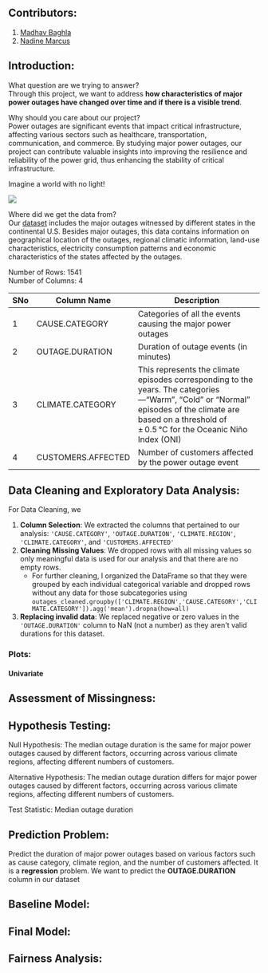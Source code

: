 ## Contributors:
1. [Madhav Baghla](https://github.com/MadhavBaghla2004)
2. [Nadine Marcus](https://github.com/nadinemarcus)

## Introduction:

What question are we trying to answer? <br>
Through this project, we want to address **how characteristics of major power outages have changed over time and if there is a visible trend**.

Why should you care about our project? <br>
Power outages are significant events that impact critical infrastructure, affecting various sectors such as healthcare, transportation, communication, and commerce. By studying major power outages, our project can contribute valuable insights into improving the resilience and reliability of the power grid, thus enhancing the stability of critical infrastructure.

Imagine a world with no light! <br>


<img src="https://64.media.tumblr.com/259ada11b519f626aafec0b2c8ac4b49/tumblr_p4okyyrj371qfr6udo1_500.gif"> 

Where did we get the data from? <br>
Our [dataset](https://engineering.purdue.edu/LASCI/research-data/outages) includes the major outages witnessed by different states in the continental U.S. Besides major outages, this data contains information on geographical location of the outages, regional climatic information, land-use characteristics, electricity consumption patterns and economic characteristics of the states affected by the outages. 

Number of Rows: 1541 <br>
Number of Columns: 4

| SNo | Column Name | Description |
|----------|----------|-------------|
| 1 | CAUSE.CATEGORY | Categories of all the events causing the major power outages   |
| 2    | OUTAGE.DURATION    |  Duration of outage events (in minutes) |
| 3    | CLIMATE.CATEGORY    | This represents the climate episodes corresponding to the years. The categories—“Warm”, “Cold” or “Normal” episodes of the climate are based on a threshold of ± 0.5 °C for the Oceanic Niño Index (ONI) |
| 4 | CUSTOMERS.AFFECTED | Number of customers affected by the power outage event |

## Data Cleaning and Exploratory Data Analysis:
For Data Cleaning, we 
1. **Column Selection**: We extracted the columns that pertained to our analysis: `'CAUSE.CATEGORY'`, `'OUTAGE.DURATION'`, `'CLIMATE.REGION'`, `'CLIMATE.CATEGORY'`, and `'CUSTOMERS.AFFECTED'`
2. **Cleaning Missing Values**: We dropped rows with all missing values so only meaningful data is used for our analysis and that there are no empty rows.
   - For further cleaning, I organized the DataFrame so that they were grouped by each individual categorical variable and dropped rows without any data for those subcategories using
`outages_cleaned.groupby(['CLIMATE.REGION','CAUSE.CATEGORY','CLIMATE.CATEGORY']).agg('mean').dropna(how=all)`
3. **Replacing invalid data**: We replaced negative or zero values in the `'OUTAGE.DURATION'` column to NaN (not a number) as they aren't valid durations for this dataset. 

### Plots:
#### Univariate


## Assessment of Missingness:

## Hypothesis Testing:

Null Hypothesis: The median outage duration is the same for major power outages caused by different factors, occurring across various climate regions, affecting different numbers of customers.

Alternative Hypothesis: The median outage duration differs for major power outages caused by different factors, occurring across various climate regions, affecting different numbers of customers. 

Test Statistic: Median outage duration


## Prediction Problem:

Predict the duration of major power outages based on various factors such as cause category, climate region, and the number of customers affected. It is a **regression** problem.
We want to predict the **OUTAGE.DURATION** column in our dataset

## Baseline Model:

## Final Model:

## Fairness Analysis:










